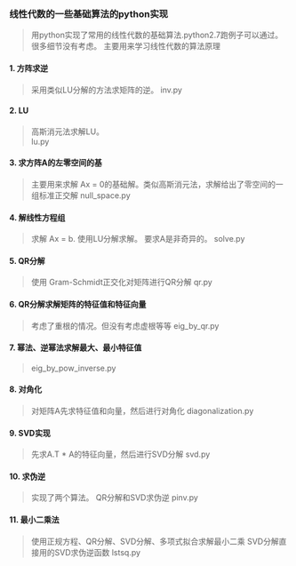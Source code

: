 ### 线性代数的一些基础算法的python实现

> 用python实现了常用的线性代数的基础算法.python2.7跑例子可以通过。很多细节没有考虑。
> 主要用来学习线性代数的算法原理

#### 1. 方阵求逆
>    采用类似LU分解的方法求矩阵的逆。
>    inv.py

#### 2. LU
>    高斯消元法求解LU。  
>    lu.py

#### 3. 求方阵A的左零空间的基
>   主要用来求解 Ax = 0的基础解。类似高斯消元法，求解给出了零空间的一组标准正交解
>   null_space.py

#### 4. 解线性方程组
>   求解 Ax = b. 使用LU分解求解。 要求A是非奇异的。
>   solve.py

#### 5. QR分解
>   使用  Gram-Schmidt正交化对矩阵进行QR分解
>   qr.py

#### 6.  QR分解求解矩阵的特征值和特征向量
>    考虑了重根的情况。但没有考虑虚根等等
>    eig_by_qr.py

#### 7. 幂法、逆幂法求解最大、最小特征值 
>    eig_by_pow_inverse.py

#### 8. 对角化
>   对矩阵A先求特征值和向量，然后进行对角化
>    diagonalization.py

#### 9. SVD实现
>    先求A.T * A的特征向量，然后进行SVD分解
>    svd.py

#### 10. 求伪逆 
>    实现了两个算法。 QR分解和SVD求伪逆
>    pinv.py

#### 11. 最小二乘法
>    使用正规方程、QR分解、SVD分解、多项式拟合求解最小二乘
>    SVD分解直接用的SVD求伪逆函数
>    lstsq.py
